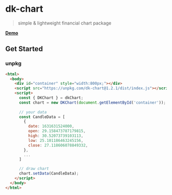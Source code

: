 # dk-chart

> simple & lightweight financial chart package

**[Demo](https://codesandbox.io/s/dry-sun-4wsql?file=/index.html)**

## Get Started

### unpkg

```html
<html>
  <body>
    <div id="container" style="width:800px;"></div>
    <script src="https://unpkg.com/dk-chart@1.2.1/dist/index.js"></script>
    <script>
      const { DKChart } = dkChart;
      const chart = new DKChart(document.getElementById('container'));
      
      // your data
      const CandleData = [
        {
          date: 1631631524000,
          open: 29.158473787179815,
          high: 30.52073739103113,
          low: 25.101186463245156,
          close: 27.118606078849332,
        },
        ...
      ]

      // draw chart
      chart.setData(CandleData);
    </script>
  </body>
</html>
```

